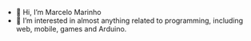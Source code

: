 - 👋 Hi, I’m Marcelo Marinho
- 👀 I’m interested in almost anything related to programming, including web, mobile, games and Arduino.

<!---
mmarinhosoares/mmarinhosoares is a ✨ special ✨ repository because its `README.md` (this file) appears on your GitHub profile.
You can click the Preview link to take a look at your changes.
--->
